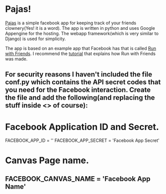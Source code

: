 Pajas!
=====

[Pajas](http://apps.facebook.com/pajaspoint) is a simple facebook app for keeping track of your friends clownery(Yes! it is a word). The app is written in python and uses Google Appengine for the hosting. The webapp framework(which is very similar to Django) is used for simplicity. 

The app is based on an example app that Facebook has that is called [Run with Friends](http://apps.facebook.com/runwithfriends/). I recommend the [tutorial](http://developers.facebook.com/docs/samples/canvas/) that explains how Run with Friends was made. 

For security reasons I haven't included the file conf.py which contains the API secret codes that you need for the Facebook interaction. Create the file and add the following(and replacing the stuff inside <> of course):
----------------------------------
# Facebook Application ID and Secret.
FACEBOOK_APP_ID = '<Facebook App Id>'
FACEBOOK_APP_SECRET = 'Facebook App Secret'
# Canvas Page name.
FACEBOOK_CANVAS_NAME = 'Facebook App Name'
----------------------------------

